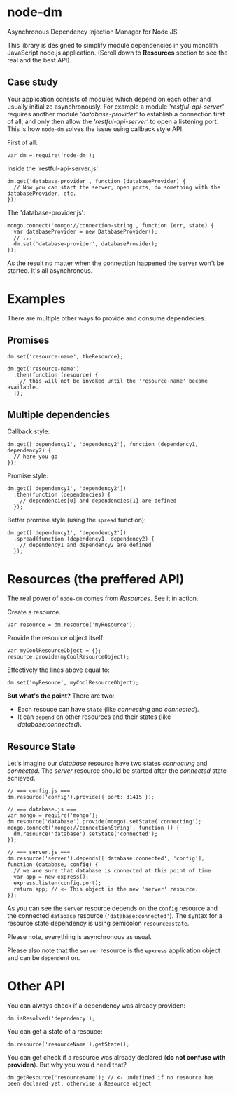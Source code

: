 node-dm
=======

Asynchronous Dependency Injection Manager for Node.JS

This library is designed to simplify module dependencies in you monolith JavaScript node.js application.
(Scroll down to **Resources** section to see the real and the best API).

Case study
-------

Your application consists of modules which depend on each other and usually initialize asynchronously.
For example a module *'restful-api-server'* requires another module *'database-provider'* to establish a connection
first of all, and only then allow the *'restful-api-server'* to open a listening port.
This is how `node-dm` solves the issue using callback style API.

First of all:
```JS
var dm = require('node-dm');
```

Inside the 'restful-api-server.js':

```JS
dm.get('database-provider', function (databaseProvider) {
  // Now you can start the server, open ports, do something with the databaseProvider, etc.
});
```

The 'database-provider.js':

```JS
mongo.connect('mongo://connection-string', function (err, state) {
  var databaseProvider = new DatabaseProvider();
  // ...
  dm.set('database-provider', databaseProvider);  
});
```

As the result no matter when the connection happened the server won't be started. It's all asynchronous.

Examples
========

There are multiple other ways to provide and consume dependecies.

Promises
--------

```JS
dm.set('resource-name', theResource);

dm.get('resource-name')
  .then(function (resource) {
    // this will not be invoked until the 'resource-name' became available.
  });
```

Multiple dependencies
---------------------

Callback style:

```JS
dm.get(['dependency1', 'dependency2'], function (dependency1, dependency2) {
  // here you go
});
```

Promise style:

```JS
dm.get(['dependency1', 'dependency2'])
  .then(function (dependencies) {
    // dependencies[0] and dependencies[1] are defined
  });
```

Better promise style (using the `spread` function):

```JS
dm.get(['dependency1', 'dependency2'])
  .spread(function (dependency1, dependency2) {
    // dependency1 and dependency2 are defined
  });
```

Resources (the preffered API)
=============================

The real power of `node-dm` comes from *Resources*. See it in action.

Create a resource.
```JS
var resource = dm.resource('myResource');
```

Provide the resource object itself:
```JS
var myCoolResourceObject = {};
resource.provide(myCoolResourceObject);
```

Effectively the lines above equal to:
```JS
dm.set('myResouce', myCoolResourceObject);
```

**But what's the point?** There are two:
* Each resouce can have `state` (like *connecting* and *connected*).
* It can `depend` on other resources and their states (like *database:connected*).

Resource State
-----

Let's imagine our *database* resource have two states *connecting* and *connected*.
The *server* resource should be started after the *connected* state achieved.

```JS 
// === config.js ===
dm.resource('config').provide({ port: 31415 });

// === database.js ===
var mongo = require('mongo');
dm.resource('database').provide(mongo).setState('connecting');
mongo.connect('mongo://connectionString', function () {
  dm.resource('database').setState('connected');
});

// === server.js ===
dm.resource('server').depends(['database:connected', 'config'], function (database, config) {
  // we are sure that database is connected at this point of time
  var app = new express();
  express.listen(config.port);
  return app; // <- This object is the new 'server' resource.
});
```

As you can see the `server` resource depends on the `config` resource and the connected `database` resource (`'database:connected'`). The syntax for a resource state dependency is using semicolon `resource:state`.

Please note, everything is asynchronous as usual.

Please also note that the `server` resource is the `epxress` application object and can be `depend`ent on.

Other API
=========

You can always check if a dependency was already providen:

```JS
dm.isResolved('dependency');
```

You can get a state of a resouce:

```JS
dm.resource('resourceName').getState();
```

You can get check if a resource was already declared (**do not confuse with providen**).
But why you would need that?

```JS
dm.getResource('resourceName'); // <- undefined if no resource has been declared yet, otherwise a Resource object
```
